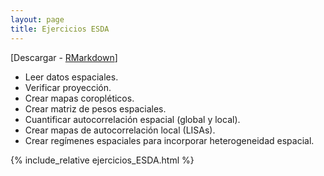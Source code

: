 ```yaml
---
layout: page
title: Ejercicios ESDA
---
```


[Descargar - [RMarkdown](https://github.com/ifarah/t/blob/main/ejercicio_ESDA.Rmd)]

* Leer datos espaciales. 
* Verificar proyección.  
* Crear mapas coropléticos. 
* Crear matriz de pesos espaciales.  
* Cuantificar autocorrelación espacial (global y local).
* Crear mapas de autocorrelación local (LISAs).  
* Crear regímenes espaciales para incorporar heterogeneidad espacial.  

{% include_relative ejercicios_ESDA.html %}
